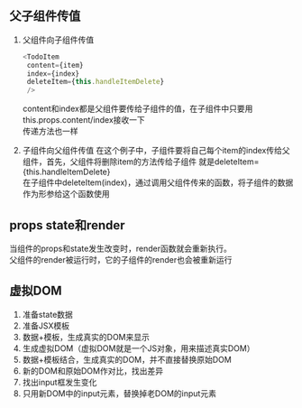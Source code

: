 ## 父子组件传值
1. 父组件向子组件传值
   ```javascript
   <TodoItem 
    content={item} 
    index={index}
    deleteItem={this.handleItemDelete}
    />
   ```
   content和index都是父组件要传给子组件的值，在子组件中只要用this.props.content/index接收一下  
   传递方法也一样

2. 子组件向父组件传值
   在这个例子中，子组件要将自己每个item的index传给父组件，首先，父组件将删除item的方法传给子组件
   就是deleteItem={this.handleItemDelete}  
   在子组件中deleteItem(index)，通过调用父组件传来的函数，将子组件的数据作为形参给这个函数使用

## props state和render
当组件的props和state发生改变时，render函数就会重新执行。  
父组件的render被运行时，它的子组件的render也会被重新运行


## 虚拟DOM
1. 准备state数据
2. 准备JSX模板
3. 数据+模板，生成真实的DOM来显示
4. 生成虚拟DOM（虚拟DOM就是一个JS对象，用来描述真实DOM）
5. 数据+模板结合，生成真实的DOM，并不直接替换原始DOM
6. 新的DOM和原始DOM作对比，找出差异
7. 找出input框发生变化
8. 只用新DOM中的input元素，替换掉老DOM的input元素